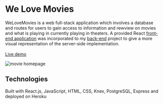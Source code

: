# We Love Movies

WeLoveMovies is a web full-stack application which involves a database and routes for users to gain access to information and rewview on movies and what is playing in currently playing in theaters. 
A provided React [front-end application](https://github.com/Thinkful-Ed/starter-movie-front-end) was incorporated to my [back-end](https://github.com/dantebhang/WeLoveMovies-backend) project to give a more visual representation of the server-side implementation.  <br>
<br>
[Live demo](https://movies-frontend-db.herokuapp.com/)

![movie homepage](https://images.ctfassets.net/c7lxnbtvvcxm/3xzgFVIxgNM4H53CsJkKJa/64c51046aa810105e3ef4af77867a6f7/WeLoveMovies.png)

## Technologies

Built with React.js, JavaScript, HTML, CSS, Knex, PostgreSQL, Express and deployed on Heroku
